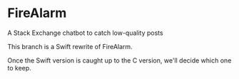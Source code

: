 # FireAlarm
A Stack Exchange chatbot to catch low-quality posts

This branch is a Swift rewrite of FireAlarm.

Once the Swift version is caught up to the C version, we'll decide which one to keep.
